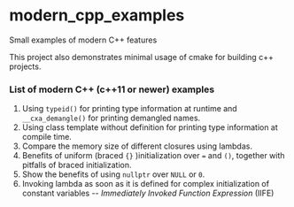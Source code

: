 # modern_cpp_examples
Small examples of modern C++ features

This project also demonstrates minimal usage of cmake for building c++ projects.

### List of modern C++ (c++11 or newer) examples
1. Using `typeid()` for printing type information at runtime and `__cxa_demangle()` for printing demangled names.
2. Using class template without definition for printing type information at compile time.
3. Compare the memory size of different closures using lambdas.
4. Benefits of uniform (braced `{}` )initialization over `=` and `()`, together with pitfalls of braced initialization.
5. Show the benefits of using `nullptr` over `NULL` or `0`.
5. Invoking lambda as soon as it is defined for complex initialization of constant variables -- _Immediately Invoked Function Expression_ (IIFE)
